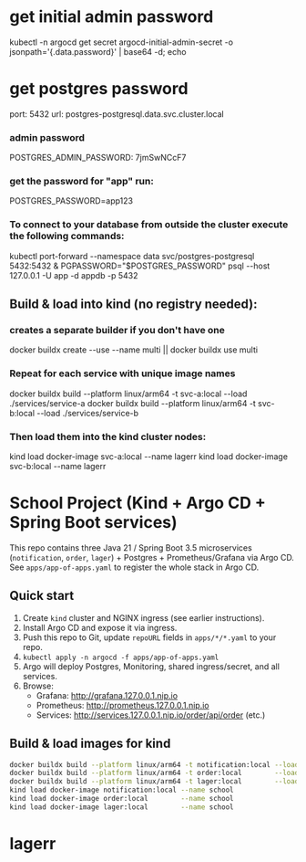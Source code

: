 # get initial admin password

kubectl -n argocd get secret argocd-initial-admin-secret -o jsonpath='{.data.password}' | base64 -d; echo

# get postgres password
port: 5432
url: postgres-postgresql.data.svc.cluster.local

### admin password
POSTGRES_ADMIN_PASSWORD: 7jmSwNCcF7

### get the password for "app" run:
POSTGRES_PASSWORD=app123


### To connect to your database from outside the cluster execute the following commands:
kubectl port-forward --namespace data svc/postgres-postgresql 5432:5432 &
    PGPASSWORD="$POSTGRES_PASSWORD" psql --host 127.0.0.1 -U app -d appdb -p 5432

## Build & load into kind (no registry needed):

### creates a separate builder if you don't have one
docker buildx create --use --name multi || docker buildx use multi

### Repeat for each service with unique image names
docker buildx build --platform linux/arm64 -t svc-a:local --load ./services/service-a
docker buildx build --platform linux/arm64 -t svc-b:local --load ./services/service-b
 
### Then load them into the kind cluster nodes:
kind load docker-image svc-a:local --name lagerr
kind load docker-image svc-b:local --name lagerr


# School Project (Kind + Argo CD + Spring Boot services)

This repo contains three Java 21 / Spring Boot 3.5 microservices (`notification`, `order`, `lager`) + Postgres + Prometheus/Grafana via Argo CD.
See `apps/app-of-apps.yaml` to register the whole stack in Argo CD.

## Quick start
1. Create `kind` cluster and NGINX ingress (see earlier instructions).
2. Install Argo CD and expose it via ingress.
3. Push this repo to Git, update `repoURL` fields in `apps/*/*.yaml` to your repo.
4. `kubectl apply -n argocd -f apps/app-of-apps.yaml`
5. Argo will deploy Postgres, Monitoring, shared ingress/secret, and all services.
6. Browse:
   - Grafana: http://grafana.127.0.0.1.nip.io
   - Prometheus: http://prometheus.127.0.0.1.nip.io
   - Services: http://services.127.0.0.1.nip.io/order/api/order (etc.)

## Build & load images for kind
```bash
docker buildx build --platform linux/arm64 -t notification:local --load ./services/notification
docker buildx build --platform linux/arm64 -t order:local        --load ./services/order
docker buildx build --platform linux/arm64 -t lager:local        --load ./services/lager
kind load docker-image notification:local --name school
kind load docker-image order:local        --name school
kind load docker-image lager:local        --name school
```
# lagerr
